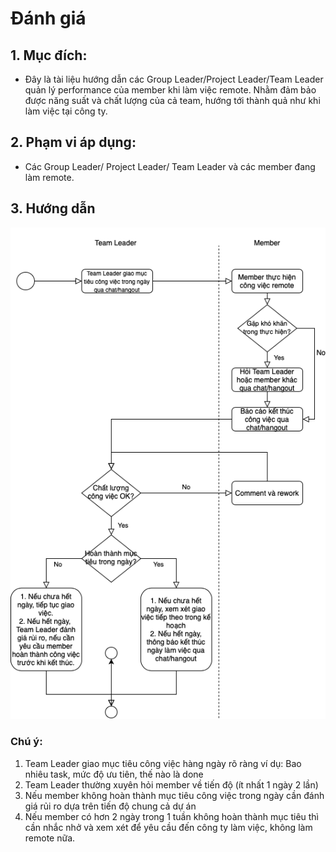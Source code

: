 # Đánh giá

## 1. Mục đích:

- Đây là tài liệu hướng dẫn các Group Leader/Project Leader/Team Leader quản lý performance của member khi làm việc remote. Nhằm đảm bảo được năng suất và chất lượng của cả team, hướng tới thành quả như khi làm việc tại công ty.

## 2. Phạm vi áp dụng:

- Các Group Leader/ Project Leader/ Team Leader và các member đang làm remote.

## 3. Hướng dẫn

  ![Performance evaluation flowchart](./images/performance-evaluation-flowchart.png)

### Chú ý:

1. Team Leader giao mục tiêu công việc hàng ngày rõ ràng ví dụ: Bao nhiêu task, mức độ ưu tiên, thế nào là done
1. Team Leader thường xuyên hỏi member về tiến độ (ít nhất 1 ngày 2 lần)
1. Nếu member không hoàn thành mục tiêu công việc trong ngày cần đánh giá rủi ro dựa trên tiến độ chung cả dự án
1. Nếu member có hơn 2 ngày trong 1 tuần không hoàn thành mục tiêu thì cần nhắc nhở và xem xét để yêu cầu đến công ty làm việc, không làm remote nữa.
